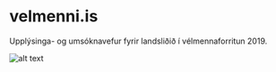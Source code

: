 # velmenni.is
Upplýsinga- og umsóknavefur fyrir landsliðið í vélmennaforritun 2019.

![alt text](http://kormakur.is/fgc/plakat.png)
